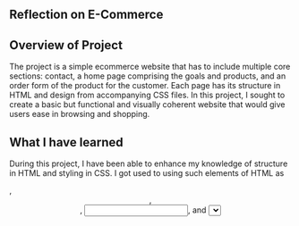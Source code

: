 ## Reflection on E-Commerce

## Overview of Project
The project is a simple ecommerce website that has to include multiple core sections: contact, a home page comprising the goals and products, and an order form of the product for the customer. Each page has its structure in HTML and design from accompanying CSS files. In this project, I sought to create a basic but functional and visually coherent website that would give users ease in browsing and shopping.

## What I have learned
During this project, I have been able to enhance my knowledge of structure in HTML and styling in CSS. I got used to using such elements of HTML as <div>, <header>, <nav>, <input>, and <select>. Making semantic groupings of sections for a website, including headers, navigation, and forms taught me how it is important to structure the content logically for user accessibility. I have also learned the use of CSS for styling, which improves the beauty and user experience of a website. I have also been experienced in linking external CSS files and using inline styles to provide consistency in the application of styles.

## Challenge Faced
One of the major challenges I had to overcome was making sure each section was well-organized and readable from one device to another. Sometimes, getting the layout to work, along with every link and image showing up properly, was hard. That was really with regard to different viewports. I also struggled to get the form elements to style and position consistently. I learned that structuring several HTML pages, each linking to CSS stylesheets, takes a long time regarding file management and paying great attention to detail-challenging but rewarding.

## Strengths and Weaknesses
One of the strengths in this project is paying attention to every tiny detail that may make each page well-formatted and user-friendly, with a clear design. Of course, one of the areas I have to work on is making my code in HTML and CSS more efficient and readable. Sometimes, I find myself writing redundant CSS that could be enhanced using advanced techniques such as the use of classes and inheritances. Responsiveness skills would be the other area for improvement, as it is hard for me to make the layout look equally good on both desktop and mobile views.

## Improvement to Be Done in Future
In the future, I would like my web pages to be more responsive. I would immediately dive deeper into CSS Flexbox and Grid for better structuring of my layouts on a wide range of screen sizes. I also know that learning more about JavaScript would allow me to add interactivity to these forms and improve the overall experience. Adding some kind of validation to the form inputs would help users correctly fill out forms and would provide quick feedback to the user.

## Conclusion
This project gave me an excellent opportunity to put into practice making a simple e-commerce website. I'm proud of how I've done so far and look forward to expanding my skills in web development. By going out of my comfort zone and trying to solve these challenges, I know HTML and CSS a lot better now, and am confident with the creation and styling of web pages. Further learning for me means I'm excited about bringing in even more advanced functionality and design elements into future projects.






